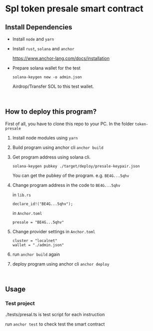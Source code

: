 # Spl token presale smart contract


## Install Dependencies

- Install `node` and `yarn`

- Install `rust`, `solana` and `anchor`

    https://www.anchor-lang.com/docs/installation

- Prepare solana wallet for the test

    ```
    solana-keygen new -o admin.json
    ```

    Airdrop/Transfer SOL to this test wallet.

<br/>

## How to deploy this program?

First of all, you have to clone this repo to your PC.
In the folder `token-presale`

1. Install node modules using `yarn`

2. Build program using anchor cli `anchor build`

3. Get program address using solana cli.

    `solana-keygen pubkey ./target/deploy/presale-keypair.json`
   
   You can get the pubkey of the program. e.g. `BE4G...5qhv`

4. Change program address in the code to `BE4G...5qhv`

   in `lib.rs`
   ```
   declare_id!("BE4G...5qhv");
   ```
   in `Anchor.toml`
   ```
   presale = "BE4G...5qhv"
   ```

5. Change provider settings in `Anchor.toml`
   ```
   cluster = "localnet"
   wallet = "./admin.json"
   ```

6. run `anchor build` again

7. deploy program using anchor cli `anchor deploy`

<br/>

## Usage

### Test project

./tests/presal.ts is test script for each instruction


run `anchor test` to check test the smart contract
